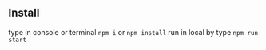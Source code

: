 ## Install

type in console or terminal `npm i` or `npm install`
run in local by type `npm run start`